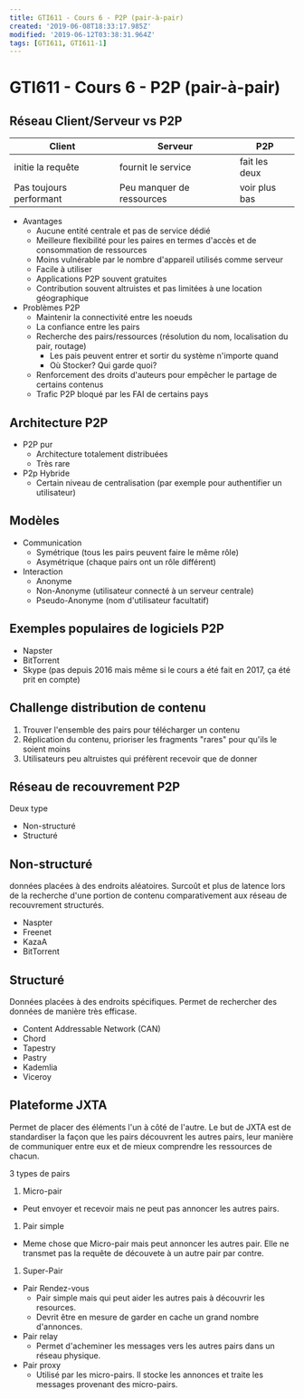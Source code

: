 ```yaml
---
title: GTI611 - Cours 6 - P2P (pair-à-pair)
created: '2019-06-08T18:33:17.985Z'
modified: '2019-06-12T03:38:31.964Z'
tags: [GTI611, GTI611-1]
---
```


# GTI611 - Cours 6 - P2P (pair-à-pair)

## Réseau Client/Serveur vs P2P

Client | Serveur | P2P
-------|---------|----
initie la requête | fournit le service | fait les deux
Pas toujours performant | Peu manquer de ressources | voir plus bas

* Avantages
  * Aucune entité centrale et pas de service dédié
  * Meilleure flexibilité pour les paires en termes d'accès et de consommation de ressources
  * Moins vulnérable par le nombre d'appareil utilisés comme serveur
  * Facile à utiliser
  * Applications P2P souvent gratuites
  * Contribution souvent altruistes et pas limitées à une location géographique
* Problèmes P2P
  * Maintenir la connectivité entre les noeuds
  * La confiance entre les pairs
  * Recherche des pairs/ressources (résolution du nom, localisation du pair, routage)
    * Les pais peuvent entrer et sortir du système n'importe quand
    * Où Stocker? Qui garde quoi?
  * Renforcement des droits d'auteurs pour empêcher le partage de certains contenus
  * Trafic P2P bloqué par les FAI de certains pays

## Architecture P2P

* P2P pur
  * Architecture totalement distribuées
  * Très rare
* P2p Hybride
  * Certain niveau de centralisation (par exemple pour authentifier un utilisateur)

## Modèles
* Communication
  * Symétrique (tous les pairs peuvent faire le même rôle)
  * Asymétrique (chaque pairs ont un rôle différent)
* Interaction
  * Anonyme
  * Non-Anonyme (utilisateur connecté à un serveur centrale)
  * Pseudo-Anonyme (nom d'utilisateur facultatif)

## Exemples populaires de logiciels P2P
* Napster
* BitTorrent
* Skype (pas depuis 2016 mais même si le cours a été fait en 2017, ça été prit en compte)

## Challenge distribution de contenu
1. Trouver l'ensemble des pairs pour télécharger un contenu
1. Réplication du contenu, prioriser les fragments "rares" pour qu'ils le soient moins
1. Utilisateurs peu altruistes qui préfèrent recevoir que de donner

## Réseau de recouvrement P2P

Deux type
* Non-structuré
* Structuré

## Non-structuré
données placées à des endroits aléatoires. Surcoût et plus de latence lors de la recherche d'une portion de contenu comparativement aux réseau de recouvrement structurés.

* Naspter
* Freenet
* KazaA
* BitTorrent

## Structuré
Données placées à des endroits spécifiques. Permet de rechercher des données de manière très efficase.

* Content Addressable Network (CAN)
* Chord
* Tapestry
* Pastry
* Kademlia
* Viceroy

## Plateforme JXTA
Permet de placer des éléments l'un à côté de l'autre. Le but de JXTA est de standardiser la façon que les pairs découvrent les autres pairs, leur manière de communiquer entre eux et de mieux comprendre les ressources de chacun.

3 types de pairs
1. Micro-pair
  * Peut envoyer et recevoir mais ne peut pas annoncer les autres pairs.
1. Pair simple
  * Meme chose que Micro-pair mais peut annoncer les autres pair. Elle ne transmet pas la requête de découvete à un autre pair par contre.
1. Super-Pair
  * Pair Rendez-vous
      * Pair simple mais qui peut aider les autres pais à découvrir les resources.
      * Devrit être en mesure de garder en cache un grand nombre d'annonces.
  * Pair relay
      * Permet d'acheminer les messages vers les autres pairs dans un réseau physique.
  * Pair proxy
      *  Utilisé par les micro-pairs. Il stocke les annonces et traite les messages provenant des micro-pairs.

